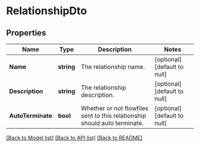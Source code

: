 # RelationshipDto

## Properties
Name | Type | Description | Notes
------------ | ------------- | ------------- | -------------
**Name** | **string** | The relationship name. | [optional] [default to null]
**Description** | **string** | The relationship description. | [optional] [default to null]
**AutoTerminate** | **bool** | Whether or not flowfiles sent to this relationship should auto terminate. | [optional] [default to null]

[[Back to Model list]](../pkg/nifi/README.md#documentation-for-models) [[Back to API list]](../pkg/nifi/README.md#documentation-for-api-endpoints) [[Back to README]](../pkg/nifi/README.md)


